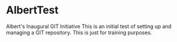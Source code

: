 # AlbertTest
Albert's Inaugural GIT Initiative
This is an initial test of setting up and managing a GIT repository.  This is just for training purposes.
